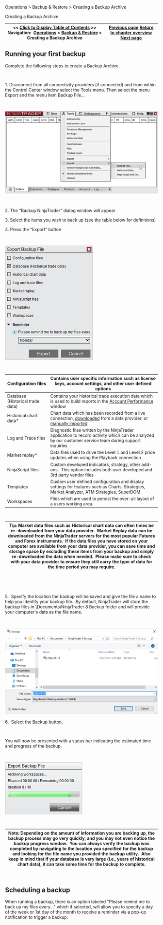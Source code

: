 ﻿


Operations \> Backup \& Restore \> Creating a Backup Archive






















Creating a Backup Archive







| \<\< [Click to Display Table of Contents](creating_a_backup_archive.md) \>\> **Navigation:**     [Operations](operations.md) \> [Backup \& Restore](backup__restore.md) \> Creating a Backup Archive | [Previous page](backup__restore.md) [Return to chapter overview](backup__restore.md) [Next page](restoring_a_backup_archive.md) |
| --- | --- |











## Running your first backup


Complete the following steps to create a Backup Archive.


 


1\. Disconnect from all connectivity providers (if connected) and from within the Control Center window select the Tools menu. Then select the menu Export and the menu item Backup File...


 


![BackupAndRestore_2](backupandrestore_2.png)


 


2\. The "Backup NinjaTrader" dialog window will appear


3\. Select the items you wish to back up (see the table below for definitions)


4\. Press the "Export" button


 


![BackupAndRestore_1](backupandrestore_1.png)


 




| Configuration files | Contains user specific information such as license keys, account settings, and other user defined options |
| --- | --- |
| Database (Historical trade data) | Contains your historical trade execution data which is used to build reports in the [Account Performance](trade_performance.md) window |
| Historical chart data\* | Chart data which has been recorded from a live connection, [downloaded](download.md) from a data provider, or [manually imported](importing.md) |
| Log and Trace files | Diagnostic files written by the NinjaTrader application to record activity which can be analyzed by our customer service team during support inquiries |
| Market replay\* | Data files used to drive the Level 1 and Level 2 price updates when using the Playback connection |
| NinjaScript files | Custom developed indicators, strategy, other add\-ons.  This option includes both user developed and 3rd party vendor files |
| Templates | Custom user defined configuration and display settings for features such as Charts, Strategies, Market Analyzer, ATM Strategies, SuperDOM |
| Workspaces | Files which are used to persist the over\-all layout of a users working area. |



 




| Tip: Market data files such as Historical chart data can often times be re\-downloaded from your data provider.  Market Replay data can be downloaded from the NinjaTrader servers for the most popular Futures and Forex instruments.  If the data files you have stored on your computer are available from your data provider, you can save time and storage space by excluding these items from your backup and simply re\-downloaded the data when needed.  Please make sure to check with your data provider to ensure they still carry the type of data for the time period you may require. |
| --- |



 


 


5\.  Specify the location the backup will be saved and give the file a name to help you identify your backup file.  By default, NinjaTrader will store the backup files in \\Documents\\NinjaTrader 8 Backup folder and will provide your computer's date as the file name.


 


![BackupAndRestore_3](backupandrestore_3.png)


6\.  Select the Backup button.


 


You will now be presented with a status bar indicating the estimated time and progress of the backup.  


 


![BackupAndRestore_4](backupandrestore_4.png)


 




| Note: Depending on the amount of information you are backing up, the backup process may go very quickly, and you may not even notice the backup progress window.  You can always verify the backup was completed by navigating to the location you specified for the backup and looking for the file name you provided the backup utility.  Also keep in mind that if your database is very large (i.e., years of historical chart data), it can take some time for the backup to complete. |
| --- |



 


## Scheduling a backup


When running a backup, there is an option labeled "Please remind me to back up my files every..." which if selected, will allow you to specify a day of the week or 1st day of the month to receive a reminder via a pop\-up notification to trigger a backup.








